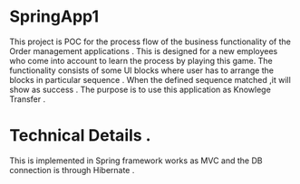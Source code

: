 # SpringApp1
This project is POC for the process flow of the business functionality of the Order management applications .
This is designed for a new employees who come into account to learn the process by playing this game.
The functionality consists of some UI blocks where user has to arrange the blocks in particular sequence . When the defined sequence matched ,it will show as success . 
The purpose is to use this application as  Knowlege Transfer .

# Technical Details .
This is implemented in Spring framework works as MVC and the DB connection is through Hibernate .

